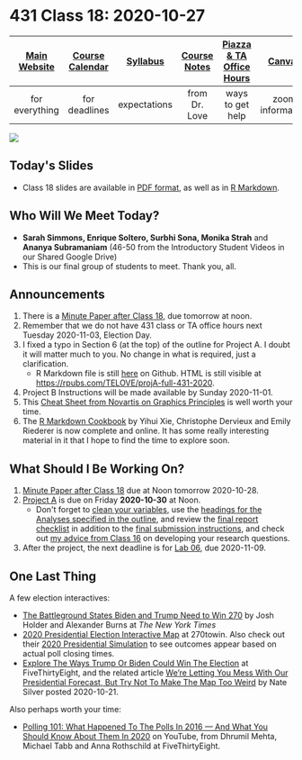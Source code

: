 # 431 Class 18: 2020-10-27

[Main Website](https://thomaselove.github.io/431/) | [Course Calendar](https://thomaselove.github.io/431/calendar.html) | [Syllabus](https://thomaselove.github.io/431-2020-syllabus/) | [Course Notes](https://thomaselove.github.io/431-notes/) | [Piazza & TA Office Hours](https://thomaselove.github.io/431/contact.html) | [Canvas](https://canvas.case.edu) | [Data and Code](https://thomaselove.github.io/431/data_index.html)
:-----------: | :--------------: | :----------: | :---------: | :-------------: | :-----------: | :------------:
for everything | for deadlines | expectations | from Dr. Love | ways to get help | zoom information | for downloads

![](https://github.com/THOMASELOVE/431-2020/blob/master/classes/class18/images/gelfand.png)

## Today's Slides

- Class 18 slides are available in [PDF format](https://github.com/THOMASELOVE/431-2020/blob/master/classes/class18/431_class-18-slides_2020.pdf), as well as in [R Markdown](https://github.com/THOMASELOVE/431-2020/blob/master/classes/class18/431_class-18-slides_2020.Rmd).

## Who Will We Meet Today?

- **Sarah Simmons, Enrique Soltero, Surbhi Sona, Monika Strah** and **Ananya Subramaniam** (46-50 from the Introductory Student Videos in our Shared Google Drive)
- This is our final group of students to meet. Thank you, all.

## Announcements

1. There is a [Minute Paper after Class 18](https://github.com/THOMASELOVE/431-2020/blob/master/minutepapers), due tomorrow at noon.
2. Remember that we do not have 431 class or TA office hours next Tuesday 2020-11-03, Election Day.
3. I fixed a typo in Section 6 (at the top) of the outline for Project A. I doubt it will matter much to you. No change in what is required, just a clarification. 
    - R Markdown file is still [here](https://github.com/THOMASELOVE/431-2020/blob/master/projects/projectA/example_projectA_proposal/full-projectA-love.Rmd) on Github. HTML is still visible at https://rpubs.com/TELOVE/projA-full-431-2020.
3. Project B Instructions will be made available by Sunday 2020-11-01.
4. This [Cheat Sheet from Novartis on Graphics Principles](https://github.com/GraphicsPrinciples/CheatSheet/blob/master/NVSCheatSheet.pdf) is well worth your time.
5. The [R Markdown Cookbook](https://bookdown.org/yihui/rmarkdown-cookbook/) by Yihui Xie, Christophe Dervieux and Emily Riederer is now complete and online. It has some really interesting material in it that I hope to find the time to explore soon.

## What Should I Be Working On?

1. [Minute Paper after Class 18](https://github.com/THOMASELOVE/431-2020/blob/master/minutepapers) due at Noon tomorrow 2020-10-28.
2. [Project A](https://thomaselove.github.io/431-2020-projectA/) is due on Friday **2020-10-30** at Noon.
    - Don't forget to [clean your variables](https://thomaselove.github.io/431-2020-projectA/prop_summary.html), use the [headings for the Analyses specified in the outline](https://thomaselove.github.io/431-2020-projectA/examples.html), and review the [final report checklist](https://thomaselove.github.io/431-2020-projectA/check_final.html) in addition to the [final submission instructions](https://thomaselove.github.io/431-2020-projectA/final.html), and check out [my advice from Class 16](https://github.com/THOMASELOVE/431-2020/blob/master/classes/class16/README.md#advice-on-developing-a-research-question) on developing your research questions.
3. After the project, the next deadline is for [Lab 06](https://github.com/THOMASELOVE/431-2020/blob/master/labs/lab06/lab06.md), due 2020-11-09.

## One Last Thing

A few election interactives:

- [The Battleground States Biden and Trump Need to Win 270](https://www.nytimes.com/interactive/2020/us/elections/election-states-biden-trump.html) by Josh Holder and Alexander Burns at *The New York Times*
- [2020 Presidential Election Interactive Map](https://www.270towin.com/) at 270towin. Also check out their [2020 Presidential Simulation](https://www.270towin.com/2020-simulation/) to see outcomes appear based on actual poll closing times.
- [Explore The Ways Trump Or Biden Could Win The Election](https://projects.fivethirtyeight.com/trump-biden-election-map/) at FiveThirtyEight, and the related article [We’re Letting You Mess With Our Presidential Forecast, But Try Not To Make The Map Too Weird](https://fivethirtyeight.com/features/were-letting-you-mess-with-our-presidential-forecast-but-try-not-to-make-the-map-too-weird) by Nate Silver posted 2020-10-21.
    
Also perhaps worth your time:
- [Polling 101: What Happened To The Polls In 2016 — And What You Should Know About Them In 2020](https://fivethirtyeight.com/videos/polling-101-what-happened-to-the-polls-in-2016-and-what-you-should-know-about-them-in-2020/) on YouTube, from Dhrumil Mehta, Michael Tabb and Anna Rothschild at FiveThirtyEight.
